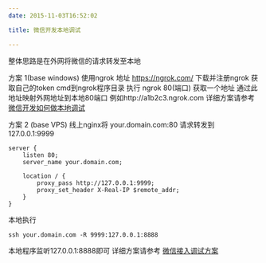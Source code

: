 ```yaml
---
date: 2015-11-03T16:52:02

title: 微信开发本地调试

---
```


整体思路是在外网将微信的请求转发至本地

方案 1(base windows)
使用ngrok 地址 https://ngrok.com/
下载并注册ngrok 获取自己的token
cmd到ngrok程序目录 
执行 ngrok 80(端口) 获取一个地址  通过此地址映射外网地址到本地80端口 例如http://a1b2c3.ngrok.com
详细方案请参考 <a href="http://www.zhihu.com/question/25456655" target="_blank">微信开发如何做本地调试</a>


方案 2 (base VPS)
线上nginx将 your.domain.com:80 请求转发到 127.0.0.1:9999 
```
server {
    listen 80;
    server_name your.domain.com;
 
    location / {
        proxy_pass http://127.0.0.1:9999;
        proxy_set_header X-Real-IP $remote_addr;
    }
}
```
本地执行
```
ssh your.domain.com -R 9999:127.0.0.1:8888
```
本地程序监听127.0.0.1:8888即可
详细方案请参考 <a href="http://blog.lazybee.me/wechat-development/" target="_blank">微信接入调试方案</a>
